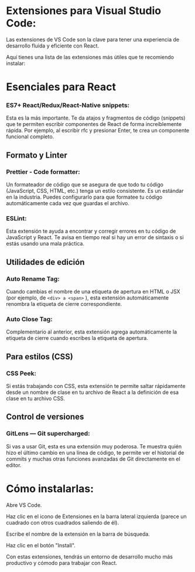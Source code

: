 # Extensiones para Visual Studio Code:

Las extensiones de VS Code son la clave para tener una experiencia de desarrollo fluida y eficiente con React.

Aquí tienes una lista de las extensiones más útiles que te recomiendo instalar:

# Esenciales para React
### ES7+ React/Redux/React-Native snippets: 
Esta es la más importante. Te da atajos y fragmentos de código (snippets) que te permiten escribir componentes de React de forma increíblemente rápida. Por ejemplo, al escribir rfc y presionar Enter, te crea un componente funcional completo.

## Formato y Linter
  ### Prettier - Code formatter: 
  Un formateador de código que se asegura de que todo tu código (JavaScript, CSS, HTML, etc.) tenga un estilo consistente. Es un estándar en la industria. Puedes configurarlo para que formatee tu código automáticamente cada vez que guardas el archivo.

  ### ESLint: 
  Esta extensión te ayuda a encontrar y corregir errores en tu código de JavaScript y React. Te avisa en tiempo real si hay un error de sintaxis o si estás usando una mala práctica.

## Utilidades de edición
### Auto Rename Tag: 
Cuando cambias el nombre de una etiqueta de apertura en HTML o JSX (por ejemplo, de ```<div> a <span>``` ), esta extensión automáticamente renombra la etiqueta de cierre correspondiente.

### Auto Close Tag: 
Complementario al anterior, esta extensión agrega automáticamente la etiqueta de cierre cuando escribes la etiqueta de apertura.

## Para estilos (CSS)
### CSS Peek: 
Si estás trabajando con CSS, esta extensión te permite saltar rápidamente desde un nombre de clase en tu archivo de React a la definición de esa clase en tu archivo CSS.

## Control de versiones
### GitLens — Git supercharged: 
Si vas a usar Git, esta es una extensión muy poderosa. Te muestra quién hizo el último cambio en una línea de código, te permite ver el historial de commits y muchas otras funciones avanzadas de Git directamente en el editor.

# Cómo instalarlas:

Abre VS Code.

Haz clic en el icono de Extensiones en la barra lateral izquierda (parece un cuadrado con otros cuadrados saliendo de él).

Escribe el nombre de la extensión en la barra de búsqueda.

Haz clic en el botón "Install".

Con estas extensiones, tendrás un entorno de desarrollo mucho más productivo y cómodo para trabajar con React.






